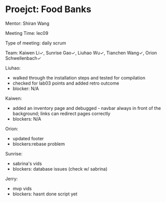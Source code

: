 # Proejct: Food Banks

Mentor: Shiran Wang

Meeting Time: lec09

Type of meeting: daily scrum

Team: Kaiwen Li✓, Sunrise Gao✓, Liuhao Wu✓, Tianchen Wang✓, Orion Schwellenbach✓

Liuhao:
- walked through the installation steps and tested for compilation
- checked for lab03 points and added retro outcome
- blocker: N/A

Kaiwen:
- added an inventory page and debugged - navbar always in front of the background; links can redirect pages correctly
- blockers: N/A

Orion:
- updated footer
- blockers:rebase problem

Sunrise:
- sabrina's vids
- blockers: database issues (check w/ sabrina)

Jerry:
- mvp vids
- blockers: hasnt done script yet
